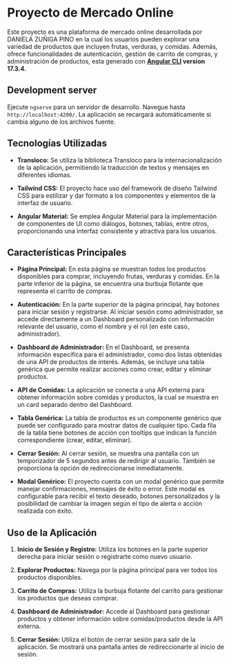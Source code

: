 
# Proyecto de Mercado Online

Este proyecto es una plataforma de mercado online desarrollada por DANIELA ZUÑIGA PINO en la cual los usuarios pueden explorar una variedad de productos que incluyen frutas, verduras, y comidas. Además, ofrece funcionalidades de autenticación, gestión de carrito de compras, y administración de productos, esta generado con **[Angular CLI](https://github.com/angular/angular-cli) version 17.3.4.** 


## Development server

Ejecute `ngserve` para un servidor de desarrollo. Navegue hasta `http://localhost:4200/`. La aplicación se recargará automáticamente si cambia alguno de los archivos fuente.


## Tecnologías Utilizadas

- **Transloco:** Se utiliza la biblioteca Transloco para la internacionalización de la aplicación, permitiendo la traducción de textos y mensajes en diferentes idiomas.
  
- **Tailwind CSS:** El proyecto hace uso del framework de diseño Tailwind CSS para estilizar y dar formato a los componentes y elementos de la interfaz de usuario.

- **Angular Material:** Se emplea Angular Material para la implementación de componentes de UI como diálogos, botones, tablas, entre otros, proporcionando una interfaz consistente y atractiva para los usuarios.


## Características Principales

- **Página Principal:** En esta página se muestran todos los productos disponibles para comprar, incluyendo frutas, verduras y comidas. En la parte inferior de la página, se encuentra una burbuja flotante que representa el carrito de compras.
  
- **Autenticación:** En la parte superior de la página principal, hay botones para iniciar sesión y registrarse. Al iniciar sesión como administrador, se accede directamente a un Dashboard personalizado con información relevante del usuario, como el nombre y el rol (en este caso, administrador).

- **Dashboard de Administrador:** En el Dashboard, se presenta información específica para el administrador, como dos listas obtenidas de una API de productos de interés. Además, se incluye una tabla genérica que permite realizar acciones como crear, editar y eliminar productos.

- **API de Comidas:** La aplicación se conecta a una API externa para obtener información sobre comidas y productos, la cual se muestra en un card separado dentro del Dashboard.

- **Tabla Genérica:** La tabla de productos es un componente genérico que puede ser configurado para mostrar datos de cualquier tipo. Cada fila de la tabla tiene botones de acción con tooltips que indican la función correspondiente (crear, editar, eliminar).

- **Cerrar Sesión:** Al cerrar sesión, se muestra una pantalla con un temporizador de 5 segundos antes de redirigir al usuario. También se proporciona la opción de redireccionarse inmediatamente.

- **Modal Genérico:** El proyecto cuenta con un modal genérico que permite manejar confirmaciones, mensajes de éxito o error. Este modal es configurable para recibir el texto deseado, botones personalizados y la posibilidad de cambiar la imagen según el tipo de alerta o acción realizada con éxito.


## Uso de la Aplicación

1. **Inicio de Sesión y Registro:** Utiliza los botones en la parte superior derecha para iniciar sesión o registrarte como nuevo usuario.

2. **Explorar Productos:** Navega por la página principal para ver todos los productos disponibles.

3. **Carrito de Compras:** Utiliza la burbuja flotante del carrito para gestionar los productos que deseas comprar.

4. **Dashboard de Administrador:** Accede al Dashboard para gestionar productos y obtener información sobre comidas/productos desde la API externa.

5. **Cerrar Sesión:** Utiliza el botón de cerrar sesión para salir de la aplicación. Se mostrará una pantalla antes de redireccionarte al inicio de sesión.

